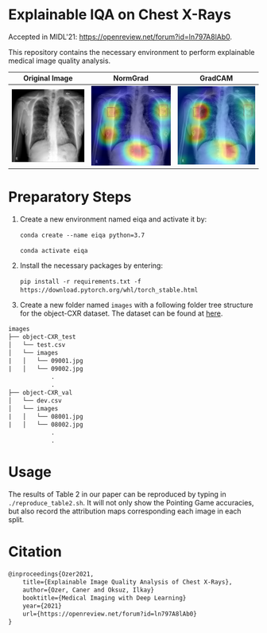 
# Explainable IQA on Chest X-Rays

Accepted in MIDL'21: https://openreview.net/forum?id=ln797A8lAb0.

This repository contains the necessary environment to perform explainable medical image quality analysis.

Original Image | NormGrad | GradCAM
:--------:|:--------:|:-------:
![](docs/09361.jpg) | ![](docs/09361_normgrad.png) |![](docs/09361_gradcam.png)

# Preparatory Steps

1. Create a new environment named eiqa and activate it by:

    `conda create --name eiqa python=3.7`

    `conda activate eiqa`

2. Install the necessary packages by entering:

    `pip install -r requirements.txt -f https://download.pytorch.org/whl/torch_stable.html`

3. Create a new folder named `images` with a following folder tree structure for the object-CXR dataset. The dataset can be found at [here](https://academictorrents.com/details/fdc91f11d7010f7259a05403fc9d00079a09f5d5/tech).

```
images
├── object-CXR_test
│   └── test.csv
│   └── images
|   │   └── 09001.jpg
|   │   └── 09002.jpg
            .
            .
├── object-CXR_val
│   └── dev.csv
│   └── images
|   │   └── 08001.jpg
|   │   └── 08002.jpg
            .
            .
```

# Usage

The results of Table 2 in our paper can be reproduced by typing in `./reproduce_table2.sh`. It will not only show the Pointing Game accuracies, but also record the attribution maps corresponding each image in each split.

# Citation

```
@inproceedings{Ozer2021,
    title={Explainable Image Quality Analysis of Chest X-Rays},
    author={Ozer, Caner and Oksuz, Ilkay}
    booktitle={Medical Imaging with Deep Learning}
    year={2021}
    url={https://openreview.net/forum?id=ln797A8lAb0}
}
```